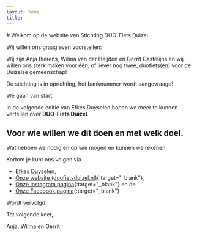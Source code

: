 ```yaml
---
layout: home
title: 
---
```

<div class="banner" markdown="1">
# Welkom op de website van Stichting DUO-Fiets Duizel
</div>

Wij willen ons graag even voorstellen:

Wij zijn Anja Bierens, Wilma van der Heijden en Gerrit Castelijns en wij willen ons sterk maken voor één, of liever nog twee, duofiets(en) voor de Duizelse gemeenschap!

De stichting is in oprichting, het banknummer wordt aangevraagd!

We gaan van start.

In de volgende editie van Efkes Duyselen hopen we meer te kunnen vertellen over **DUO-Fiets Duizel**.

## **Voor wie willen we dit doen en met welk doel.**
Wat hebben we nodig en op wie mogen en kunnen we rekenen.

Kortom je kunt ons volgen via
 - Efkes Duyselen,
 - [Onze website (duofietsduizel.nl)](https://duofietsduizel.nl/){:target="_blank"},
 - [Onze Instagram pagina](https://instagram.com/duofietsduizel/){:target="_blank"} en de 
 - [Onze Facebook pagina](https://facebook.com/duofietsduizel/){:target="_blank"}

Wordt vervolgd

Tot volgende keer, 

Anja, Wilma en Gerrit
